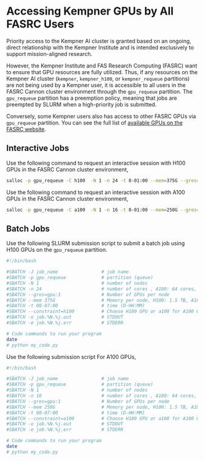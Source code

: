 # Accessing Kempner GPUs by All FASRC Users 

Priority access to the Kempner AI cluster is granted based on an ongoing, direct relationship with the Kempner Institute and is intended exclusively to support mission-aligned research.

However, the Kempner Institute and FAS Research Computing (FASRC) want to ensure that GPU resources are fully utilized.  Thus, if any resources on the Kempner AI cluster (`kempner`, `kempner_h100`, or `kempner_requeue` partitions) are not being used by a Kempner user, it is accessible to all users in the FASRC Cannon cluster environment through the `gpu_requeue` partition. The `gpu_requeue` partition has a preemption policy, meaning that jobs are preempted by SLURM when a high-priority job is submitted.

Conversely, some Kempner users also has access to other FASRC GPUs via `gpu_requeue` partition. You can see the full list of [available GPUs on the FASRC website](https://docs.rc.fas.harvard.edu/kb/running-jobs/#Using_GPUs).

## Interactive Jobs

Use the following command to request an interactive session with H100 GPUs in the FASRC Cannon cluster environment,

```bash
salloc -p gpu_requeue -C h100  -N 1 -n 24 -t 0-01:00 --mem=375G --gres=gpu:1
```

Use the following command to request an interactive session with A100 GPUs in the FASRC Cannon cluster environment,

```bash
salloc -p gpu_requeue -C a100  -N 1 -n 16 -t 0-01:00 --mem=250G --gres=gpu:1
```


## Batch Jobs

Use the following SLURM submission script to submit a batch job using H100 GPUs on the `gpu_requeue` partition.

```bash
#!/bin/bash

#SBATCH -J job_name                # job name
#SBATCH -p gpu_requeue             # partition (queue)
#SBATCH -N 1                       # number of nodes
#SBATCH -n 24                      # number of cores , A100: 64 cores, H100: 96 cores
#SBATCH --gres=gpu:1               # Number of GPUs per node
#SBATCH --mem 375G                 # Memory per node, H100: 1.5 TB, A100: 1 TB RAM
#SBATCH -t 00-07:00                # time (D-HH:MM)
#SBATCH --constraint=h100          # Choose H100 GPU or a100 for A100 GPU
#SBATCH -o job.%N.%j.out           # STDOUT
#SBATCH -e job.%N.%j.err           # STDERR

# Code commands to run your program
date
# python my_code.py
```

Use the following submission script For A100 GPUs,

```bash
#!/bin/bash

#SBATCH -J job_name                # job name
#SBATCH -p gpu_requeue             # partition (queue)
#SBATCH -N 1                       # number of nodes
#SBATCH -n 16                      # number of cores , A100: 64 cores, H100: 96 cores
#SBATCH --gres=gpu:1               # Number of GPUs per node
#SBATCH --mem 250G                 # Memory per node, H100: 1.5 TB, A100: 1 TB RAM
#SBATCH -t 00-07:00                # time (D-HH:MM)
#SBATCH --constraint=a100          # Choose H100 GPU or a100 for A100 GPU
#SBATCH -o job.%N.%j.out           # STDOUT
#SBATCH -e job.%N.%j.err           # STDERR

# Code commands to run your program
date
# python my_code.py
```